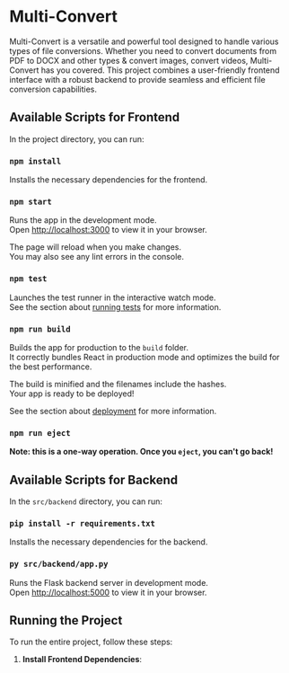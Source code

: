 # Multi-Convert

Multi-Convert is a versatile and powerful tool designed to handle various types of file conversions. Whether you need to convert documents from PDF to DOCX and other types & convert images, convert videos, Multi-Convert has you covered. This project combines a user-friendly frontend interface with a robust backend to provide seamless and efficient file conversion capabilities.

## Available Scripts for Frontend

In the project directory, you can run:

### `npm install`

Installs the necessary dependencies for the frontend.

### `npm start`

Runs the app in the development mode.\
Open [http://localhost:3000](http://localhost:3000) to view it in your browser.

The page will reload when you make changes.\
You may also see any lint errors in the console.

### `npm test`

Launches the test runner in the interactive watch mode.\
See the section about [running tests](https://facebook.github.io/create-react-app/docs/running-tests) for more information.

### `npm run build`

Builds the app for production to the `build` folder.\
It correctly bundles React in production mode and optimizes the build for the best performance.

The build is minified and the filenames include the hashes.\
Your app is ready to be deployed!

See the section about [deployment](https://facebook.github.io/create-react-app/docs/deployment) for more information.

### `npm run eject`

**Note: this is a one-way operation. Once you `eject`, you can't go back!**

## Available Scripts for Backend

In the `src/backend` directory, you can run:

### `pip install -r requirements.txt`

Installs the necessary dependencies for the backend.

### `py src/backend/app.py`

Runs the Flask backend server in development mode.\
Open [http://localhost:5000](http://localhost:5000) to view it in your browser.

## Running the Project

To run the entire project, follow these steps:

1. **Install Frontend Dependencies**: